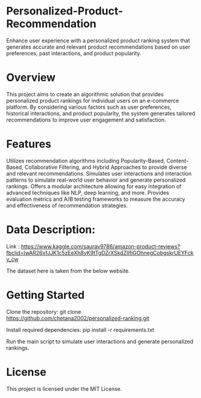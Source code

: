 # Personalized-Product-Recommendation
Enhance user experience with a personalized product ranking system that generates accurate and relevant product recommendations based on user preferences, 
past interactions, and product popularity.

# Overview
This project aims to create an algorithmic solution that provides personalized product rankings for individual users on an e-commerce platform. 
By considering various factors such as user preferences, historical interactions, and product popularity, the system generates tailored recommendations to improve user 
engagement and satisfaction.

# Features
Utilizes recommendation algorithms including Popularity-Based, Content-Based, Collaborative Filtering, and Hybrid Approaches to provide diverse and relevant recommendations.
Simulates user interactions and interaction patterns to simulate real-world user behavior and generate personalized rankings.
Offers a modular architecture allowing for easy integration of advanced techniques like NLP, deep learning, and more.
Provides evaluation metrics and A/B testing frameworks to measure the accuracy and effectiveness of recommendation strategies.

# Data Description:
Link : https://www.kaggle.com/saurav9786/amazon-product-reviews?fbclid=IwAR26xfJJK1c5zEeXh8yK9tTgDZrXSkdZIIfjGOhnegCobgskrUEYFcky_cw

The dataset here is taken from the below website.

# Getting Started
Clone the repository: git clone https://github.com/chetana2002/personalized-ranking.git

Install required dependencies: pip install -r requirements.txt

Run the main script to simulate user interactions and generate personalized rankings.


# License
This project is licensed under the MIT License.


